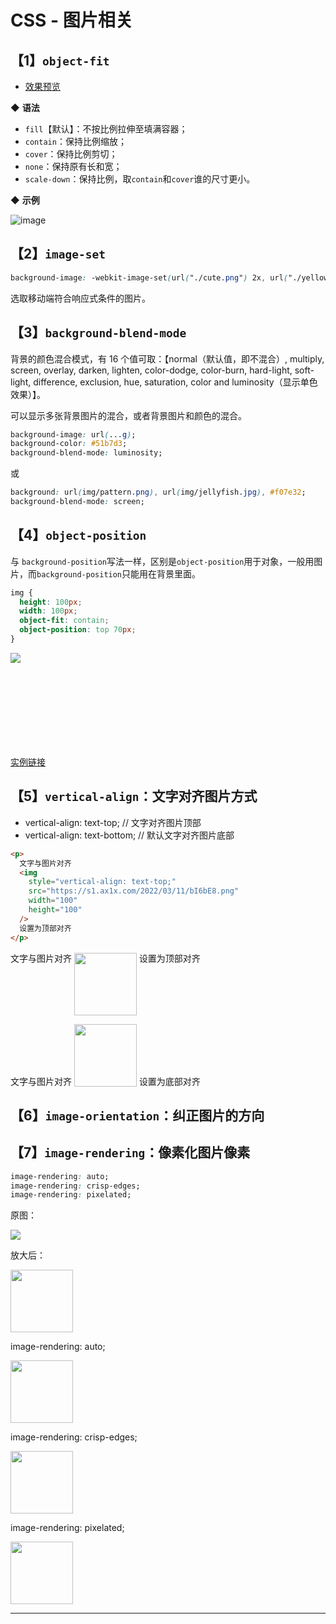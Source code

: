 # CSS - 图片相关

## 【1】`object-fit`

- [效果预览](https://firefly1984982452.github.io/my-web-page/object-fit.html)

◆ **语法**

- `fill`【默认】：不按比例拉伸至填满容器；
- `contain`：保持比例缩放；
- `cover`：保持比例剪切；
- `none`：保持原有长和宽；
- `scale-down`：保持比例，取`contain`和`cover`谁的尺寸更小。

◆ **示例**

![image](https://s1.ax1x.com/2022/03/17/q9ybgH.jpg)

## 【2】`image-set`

```css
background-image: -webkit-image-set(url("./cute.png") 2x, url("./yellow.jpeg") 3x);
```

选取移动端符合响应式条件的图片。

## 【3】`background-blend-mode`

背景的颜色混合模式，有 16 个值可取：【normal（默认值，即不混合）, multiply, screen, overlay, darken, lighten, color-dodge, color-burn, hard-light, soft-light, difference, exclusion, hue, saturation, color and luminosity（显示单色效果）】。

可以显示多张背景图片的混合，或者背景图片和颜色的混合。

```css
background-image: url(...g);
background-color: #51b7d3;
background-blend-mode: luminosity;
```

或

```css
background: url(img/pattern.png), url(img/jellyfish.jpg), #f07e32;
background-blend-mode: screen;
```

## 【4】`object-position`

与 `background-position`写法一样，区别是`object-position`用于对象，一般用图片，而`background-position`只能用在背景里面。

```css
img {
  height: 100px;
  width: 100px;
  object-fit: contain;
  object-position: top 70px;
}
```

<div class="example-box">
  <div class="item" style="width:200px;height:150px;">
    <img src="https://s1.ax1x.com/2022/03/11/bIszGj.png" style="
      object-fit: none;
      object-position: 15px 10%;"/>
  </div>
</div>

[实例链接](https://www.runoob.com/try/try.php?filename=trycss3_object-position)

## 【5】`vertical-align`：文字对齐图片方式

- vertical-align: text-top; // 文字对齐图片顶部
- vertical-align: text-bottom; // 默认文字对齐图片底部

```html
<p>
  文字与图片对齐
  <img
    style="vertical-align: text-top;"
    src="https://s1.ax1x.com/2022/03/11/bI6bE8.png"
    width="100"
    height="100"
  />
  设置为顶部对齐
</p>
```

<div class="example-box">
  <p>
    文字与图片对齐
    <img style="vertical-align: text-top;" src="https://s1.ax1x.com/2022/03/11/bI6bE8.png" width="100" height="100" />
    设置为顶部对齐
  </p>
  <p>
    文字与图片对齐
    <img style="vertical-align: text-bottom;" src="https://s1.ax1x.com/2022/03/11/bI6bE8.png" width="100" height="100" />
    设置为底部对齐
  </p>
</div>

## 【6】`image-orientation`：纠正图片的方向

## 【7】`image-rendering`：像素化图片像素

```css
image-rendering: auto;
image-rendering: crisp-edges;
image-rendering: pixelated;
```

<div class="example-box">
  <div class="grid-box">
    <div class="item">
      <p>原图：</p>
      <img src="https://s1.ax1x.com/2022/03/17/qC3YBd.png"/>
    </div>
    <div class="item">
      <p>放大后：</p>
      <img style="width:100px;height:100px;" src="https://s1.ax1x.com/2022/03/17/qC3YBd.png"/>
    </div>
    <div class="item">
      <p>image-rendering: auto;</p>
      <img style="width:100px;height:100px;image-rendering: auto;" src="https://s1.ax1x.com/2022/03/17/qC3YBd.png"/>
    </div>
    <div class="item">
      <p>image-rendering: crisp-edges;</p>
      <img style="width:100px;height:100px;image-rendering: crisp-edges;" src="https://s1.ax1x.com/2022/03/17/qC3YBd.png"/>
    </div>
    <div class="item">
      <p>image-rendering: pixelated;</p>
      <img style="width:100px;height:100px;image-rendering: pixelated;" src="https://s1.ax1x.com/2022/03/17/qC3YBd.png"/>
    </div>
  </div>
</div>

---
